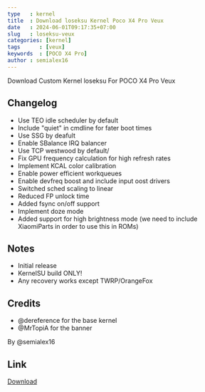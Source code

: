 ```yaml
---
type   : kernel
title  : Download loseksu Kernel Poco X4 Pro Veux
date   : 2024-06-01T09:17:35+07:00
slug   : loseksu-veux
categories: [kernel]
tags      : [veux]
keywords  : [POCO X4 Pro]
author : semialex16
---
```


Download Custom Kernel loseksu For POCO X4 Pro Veux

## Changelog
- Use TEO idle scheduler by default
- Include "quiet" in cmdline for fater boot times
- Use SSG by deafult
- Enable SBalance IRQ balancer
- Use TCP westwood by default/
- Fix GPU frequency calculation for high refresh rates
- Implement KCAL color calibration
- Enable power efficient workqueues
- Enable devfreq boost and include input oost drivers
- Switched sched scaling to linear
- Reduced FP unlock time
- Added fsync on/off support
- Implement doze mode
- Added support for high brightness mode (we need to include XiaomiParts in order to use this in ROMs)



## Notes
- Initial release
- KernelSU build ONLY!
- Any recovery works except TWRP/OrangeFox 

## Credits
- @dereference for the base kernel
- @MrTopiA for the banner

By @semialex16


## Link
[Download](https://github.com/IamCexary/kernel_xiaomi_sm6375/releases/)


